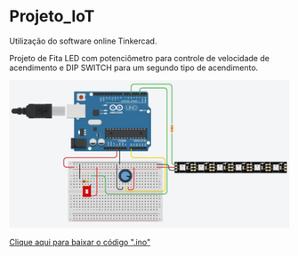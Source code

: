 # Projeto_IoT
Utilização do software online Tinkercad.

Projeto de Fita LED com potenciômetro para controle de velocidade de acendimento e DIP SWITCH para um segundo tipo de acendimento.

<img src="Projeto_IoT_FitaLED.JPG">

<a href="projeto_iot1.ino">Clique aqui para baixar o código ".ino"</a>
